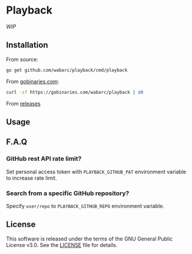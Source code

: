 # Playback

*WIP*

## Installation

From source:

```sh
go get github.com/wabarc/playback/cmd/playback
```

From [gobinaries.com](https://gobinaries.com):

```sh
curl -sf https://gobinaries.com/wabarc/playback | sh
```

From [releases](https://github.com/wabarc/playback/releases)

## Usage

## F.A.Q

### GitHub rest API rate limit?

Set personal access token with `PLAYBACK_GITHUB_PAT` environment variable to increase rate limit.

### Search from a specific GitHub repository?

Specify `user/repo` to `PLAYBACK_GITHUB_REPO` environment variable.

## License

This software is released under the terms of the GNU General Public License v3.0. See the [LICENSE](https://github.com/wabarc/playback/blob/main/LICENSE) file for details.
